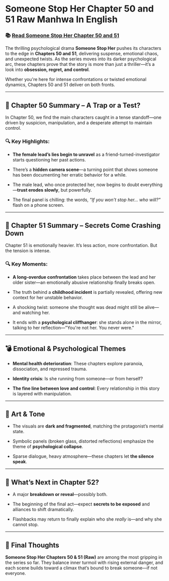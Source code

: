 # Someone Stop Her Chapter 50 and 51 Raw Manhwa In English
<h3>📚 <a href="https://video2leaks.com/" rel="nofollow">Read Someone Stop Her Chapter 50 and 51</a></h3>


The thrilling psychological drama **Someone Stop Her** pushes its characters to the edge in **Chapters 50 and 51**, delivering suspense, emotional chaos, and unexpected twists. As the series moves into its darker psychological arc, these chapters prove that the story is more than just a thriller—it’s a look into **obsession, regret, and control**.

Whether you're here for intense confrontations or twisted emotional dynamics, Chapters 50 and 51 deliver on both fronts.

---

## 📖 Chapter 50 Summary – A Trap or a Test?

In Chapter 50, we find the main characters caught in a tense standoff—one driven by suspicion, manipulation, and a desperate attempt to maintain control.

### 🔍 Key Highlights:

* **The female lead’s lies begin to unravel** as a friend-turned-investigator starts questioning her past actions.

* There’s a **hidden camera scene**—a turning point that shows someone has been documenting her erratic behavior for a while.

* The male lead, who once protected her, now begins to doubt everything—**trust erodes slowly**, but powerfully.

* The final panel is chilling: the words, *"If you won't stop her... who will?"* flash on a phone screen.

---

## 📖 Chapter 51 Summary – Secrets Come Crashing Down

Chapter 51 is emotionally heavier. It’s less action, more confrontation. But the tension is intense.

### 🔍 Key Moments:

* **A long-overdue confrontation** takes place between the lead and her older sister—an emotionally abusive relationship finally breaks open.

* The truth behind a **childhood incident** is partially revealed, offering new context for her unstable behavior.

* A shocking twist: someone she thought was dead might still be alive—and watching her.

* It ends with a **psychological cliffhanger**: she stands alone in the mirror, talking to her reflection—"You're not her. You never were."

---

## 💣 Emotional & Psychological Themes

* **Mental health deterioration**: These chapters explore paranoia, dissociation, and repressed trauma.

* **Identity crisis**: Is she running from someone—or from herself?

* **The fine line between love and control**: Every relationship in this story is layered with manipulation.

---

## 🎨 Art & Tone

* The visuals are **dark and fragmented**, matching the protagonist’s mental state.

* Symbolic panels (broken glass, distorted reflections) emphasize the theme of **psychological collapse**.

* Sparse dialogue, heavy atmosphere—these chapters let **the silence speak**.

---

## 🔮 What’s Next in Chapter 52?

* A major **breakdown or reveal**—possibly both.

* The beginning of the final act—expect **secrets to be exposed** and alliances to shift dramatically.

* Flashbacks may return to finally explain who she *really* is—and why she cannot stop.

---

## 📌 Final Thoughts

**Someone Stop Her Chapters 50 & 51 (Raw)** are among the most gripping in the series so far. They balance inner turmoil with rising external danger, and each scene builds toward a climax that’s bound to break someone—if not everyone.
